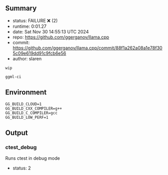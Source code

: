 ## Summary

- status:  FAILURE ❌ (2)
- runtime: 0:01.27
- date:    Sat Nov 30 14:55:13 UTC 2024
- repo:    https://github.com/ggerganov/llama.cpp
- commit:  https://github.com/ggerganov/llama.cpp/commit/88f1a262a08a1e78f305c09e619dd91c9fcb6e56
- author:  slaren
```
wip

ggml-ci
```

## Environment

```
GG_BUILD_CLOUD=1
GG_BUILD_CXX_COMPILER=g++
GG_BUILD_C_COMPILER=gcc
GG_BUILD_LOW_PERF=1
```

## Output

### ctest_debug

Runs ctest in debug mode
- status: 2
```

```


